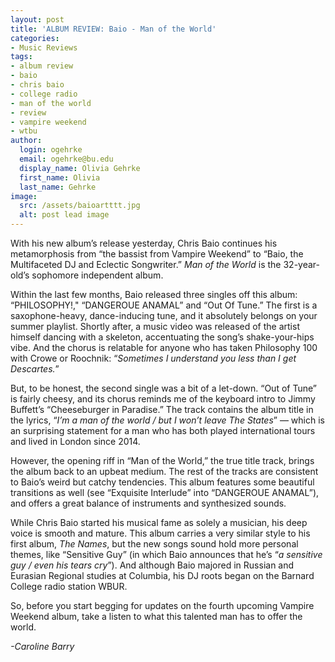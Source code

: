 ```yaml
---
layout: post
title: 'ALBUM REVIEW: Baio - Man of the World'
categories:
- Music Reviews
tags:
- album review
- baio
- chris baio
- college radio
- man of the world
- review
- vampire weekend
- wtbu
author:
  login: ogehrke
  email: ogehrke@bu.edu
  display_name: Olivia Gehrke
  first_name: Olivia
  last_name: Gehrke
image:
  src: /assets/baioartttt.jpg
  alt: post lead image
---
```


With his new album’s release yesterday, Chris Baio continues his metamorphosis from “the bassist from Vampire Weekend” to “Baio, the Multifaceted DJ and Eclectic Songwriter.” _Man of the World_ is the 32-year-old’s sophomore independent album.

Within the last few months, Baio released three singles off this album: “PHILOSOPHY!," “DANGEROUE ANAMAL” and “Out Of Tune.” The first is a saxophone-heavy, dance-inducing tune, and it absolutely belongs on your summer playlist. Shortly after, a music video was released of the artist himself dancing with a skeleton, accentuating the song’s shake-your-hips vibe. And the chorus is relatable for anyone who has taken Philosophy 100 with Crowe or Roochnik: “_Sometimes I understand you less than I get Descartes._”

But, to be honest, the second single was a bit of a let-down. “Out of Tune” is fairly cheesy, and its chorus reminds me of the keyboard intro to Jimmy Buffett’s “Cheeseburger in Paradise.” The track contains the album title in the lyrics, “_I’m a man of the world / but I won’t leave The States_” — which is an surprising statement for a man who has both played international tours and lived in London since 2014.

However, the opening riff in “Man of the World,” the true title track, brings the album back to an upbeat medium. The rest of the tracks are consistent to Baio’s weird but catchy tendencies. This album features some beautiful transitions as well (see “Exquisite Interlude” into “DANGEROUE ANAMAL”), and offers a great balance of instruments and synthesized sounds.

While Chris Baio started his musical fame as solely a musician, his deep voice is smooth and mature. This album carries a very similar style to his first album, _The Names_, but the new songs sound hold more personal themes, like “Sensitive Guy” (in which Baio announces that he’s “_a sensitive guy / even his tears cry_”). And although Baio majored in Russian and Eurasian Regional studies at Columbia, his DJ roots began on the Barnard College radio station WBUR.

So, before you start begging for updates on the fourth upcoming Vampire Weekend album, take a listen to what this talented man has to offer the world.

_\-Caroline Barry_